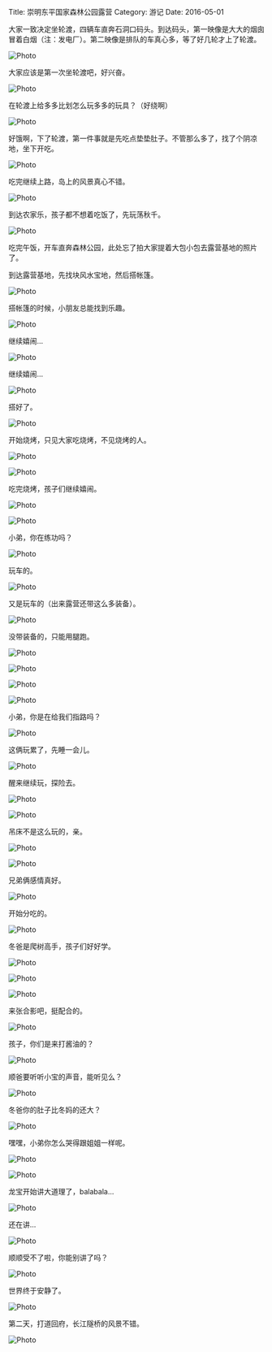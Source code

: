 Title: 崇明东平国家森林公园露营
Category: 游记
Date: 2016-05-01

大家一致决定坐轮渡，四辆车直奔石洞口码头。到达码头，第一映像是大大的烟囱冒着白烟（注：发电厂）。第二映像是排队的车真心多，等了好几轮才上了轮渡。

![Photo]({attach}images/cmly/cmly0.jpg)


大家应该是第一次坐轮渡吧，好兴奋。

![Photo]({attach}images/cmly/cmly0_01.jpg)


在轮渡上给多多比划怎么玩多多的玩具？（好绕啊）

![Photo]({attach}images/cmly/cmly0_02.jpg)


好饿啊，下了轮渡，第一件事就是先吃点垫垫肚子。不管那么多了，找了个阴凉地，坐下开吃。

![Photo]({attach}images/cmly/cmly1.jpg)


吃完继续上路，岛上的风景真心不错。

![Photo]({attach}images/cmly/cmly1_01.jpg)


到达农家乐，孩子都不想着吃饭了，先玩荡秋千。

![Photo]({attach}images/cmly/cmly2.jpg)


吃完午饭，开车直奔森林公园，此处忘了拍大家提着大包小包去露营基地的照片了。


到达露营基地，先找块风水宝地，然后搭帐篷。

![Photo]({attach}images/cmly/cmly3.jpg)


搭帐篷的时候，小朋友总能找到乐趣。

![Photo]({attach}images/cmly/cmly3_01.jpg)


继续嬉闹...

![Photo]({attach}images/cmly/cmly3_02.jpg)


继续嬉闹...

![Photo]({attach}images/cmly/cmly3_03.jpg)


搭好了。

![Photo]({attach}images/cmly/cmly3_04.jpg)


开始烧烤，只见大家吃烧烤，不见烧烤的人。

![Photo]({attach}images/cmly/cmly4.jpg)

![Photo]({attach}images/cmly/cmly5.jpg)


吃完烧烤，孩子们继续嬉闹。

![Photo]({attach}images/cmly/cmly6.jpg)

![Photo]({attach}images/cmly/cmly6_01.jpg)


小弟，你在练功吗？

![Photo]({attach}images/cmly/cmly6_02.jpg)


玩车的。

![Photo]({attach}images/cmly/cmly7.jpg)


又是玩车的（出来露营还带这么多装备）。

![Photo]({attach}images/cmly/cmly8.jpg)


没带装备的，只能用腿跑。

![Photo]({attach}images/cmly/cmly9.jpg)

![Photo]({attach}images/cmly/cmly10.jpg)

![Photo]({attach}images/cmly/cmly11.jpg)

![Photo]({attach}images/cmly/cmly11_01.jpg)


小弟，你是在给我们指路吗？

![Photo]({attach}images/cmly/cmly12.jpg)


这俩玩累了，先睡一会儿。

![Photo]({attach}images/cmly/cmly13.jpg)


醒来继续玩，探险去。

![Photo]({attach}images/cmly/cmly14.jpg)

![Photo]({attach}images/cmly/cmly15.jpg)


吊床不是这么玩的，亲。

![Photo]({attach}images/cmly/cmly16.jpg)

![Photo]({attach}images/cmly/cmly17.jpg)


兄弟俩感情真好。

![Photo]({attach}images/cmly/cmly18.jpg)


开始分吃的。

![Photo]({attach}images/cmly/cmly20.jpg)


冬爸是爬树高手，孩子们好好学。

![Photo]({attach}images/cmly/cmly20_01.jpg)

![Photo]({attach}images/cmly/cmly20_02.jpg)

![Photo]({attach}images/cmly/cmly20_03.jpg)


来张合影吧，挺配合的。

![Photo]({attach}images/cmly/cmly21.jpg)


孩子，你们是来打酱油的？

![Photo]({attach}images/cmly/cmly22.jpg)


顺爸要听听小宝的声音，能听见么？

![Photo]({attach}images/cmly/cmly23.jpg)


冬爸你的肚子比冬妈的还大？

![Photo]({attach}images/cmly/cmly24.jpg)


嘿嘿，小弟你怎么哭得跟姐姐一样呢。

![Photo]({attach}images/cmly/cmly25.jpg)

![Photo]({attach}images/cmly/cmly26.jpg)


龙宝开始讲大道理了，balabala...

![Photo]({attach}images/cmly/cmly27.jpg)


还在讲...

![Photo]({attach}images/cmly/cmly28.jpg)


顺顺受不了啦，你能别讲了吗？

![Photo]({attach}images/cmly/cmly29.jpg)


世界终于安静了。

![Photo]({attach}images/cmly/cmly30.jpg)


第二天，打道回府，长江隧桥的风景不错。

![Photo]({attach}images/cmly/cmly31.jpg)
